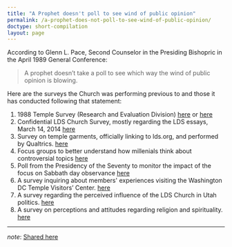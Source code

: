 ```yaml
---
title: "A Prophet doesn't poll to see wind of public opinion"
permalink: /a-prophet-does-not-poll-to-see-wind-of-public-opinion/
doctype: short-compilation
layout: page
---
```


According to Glenn L. Pace, Second Counselor in the Presiding Bishopric in the April 1989 General Conference:

> A prophet doesn’t take a poll to see which way the wind of public opinion is blowing.

Here are the surveys the Church was performing previous to and those it has conducted following that statement:

1. 1988 Temple Survey (Research and Evaluation Division) [here](
https://drive.google.com/file/d/0B3IkLXv-jPlVTHJBeEFRNXN3RWc/view) or [here](http://www.scribd.com/doc/76542947/1988-Temple-Survey)
2. Confidential LDS Church Survey, mostly regarding the LDS essays, March 14, 2014 [here](https://docs.google.com/file/d/0B0cHQPe2_G8fUnU1d2tWTFRURGs/edit?pli=1)
3. Survey on temple garments, officially linking to lds.org, and performed by Qualtrics. [here](http://www.ibtimes.com/mormon-women-speak-out-new-lds-survey-temple-garments-1800906)
4. Focus groups to better understand how millenials think about controversial topics [here](https://imgur.com/Ob23PRe)
5. Poll from the Presidency of the Seventy to monitor the impact of the focus on Sabbath day observance [here](https://www.reddit.com/r/exmormon/comments/46n0xq/yet_another_poll_from_the_people_who_dont_take_a/)
6. A survey inquiring about members' experiences visiting the Washington DC Temple Visitors’ Center. [here](https://mormonleaks.io/wiki/documents/5/55/Survey_DC_Temple_Visitors_Center.pdf)
7. A survey regarding the perceived influence of the LDS Church in Utah politics. [here](https://mormonleaks.io/wiki/documents/1/1b/The_LDS_Church_In_Utah_Politics_Survey_Results.pdf)
8. A survey on perceptions and attitudes regarding religion and spirituality.  [here](https://www.reddit.com/r/exmormon/comments/9bv8pb/my_wife_just_received_this_email_from_the_church/)

---

*note*: [Shared here](https://www.reddit.com/r/exmormon/comments/3lzsn2/a_prophet_doesnt_take_a_poll_to_see_which_way_the/)
